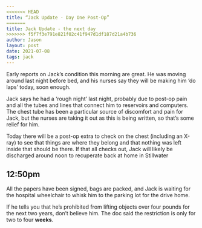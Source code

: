 ```yaml
---
<<<<<<< HEAD
title: “Jack Update - Day One Post-Op”
=======
title: Jack Update - the next day
>>>>>>> f5f7f3e791e821f02c41f947d1df187d21a4b736
author: Jason
layout: post
date: 2021-07-08
tags: jack
---
```


Early reports on Jack’s condition this morning are great.  He was moving around last night before bed, and his nurses say they will be making him ‘do laps’ today, soon enough.

Jack says he had a ‘rough night’ last night, probably due to post-op pain and all the tubes and lines that connect him to reservoirs and computers.  The chest tube has been a particular source of discomfort and pain for Jack, but the nurses are taking it out as this is being written, so that’s some relief for him.

Today there will be a post-op extra to check on the chest (including an X-ray) to see that things are where they belong and that nothing was left inside that should be there.  If that all checks out, Jack will likely be discharged around noon to recuperate back at home in Stillwater


## 12:50pm

All the papers have been signed, bags are packed, and Jack is waiting for the hospital wheelchair to whisk him to the parking lot for the drive home.

If he tells you that he’s prohibited from lifting objects over four pounds for the next two years, don’t believe him.  The doc said the restriction is only for two to four **weeks**.  



<!--
SYNTAX FOR IMAGES
* use services to create JPG and to create thumbnail that is 720px wide

[![ALT-TEXT](/assets/images/filename-thumbnail.jpg)](/assets/images/filename.jpg)
-->

<!--
SYNTAX FOR VIDEO
* convert MOV to mp4 using VLC

<video width="480" height="320" controls="controls">
  <source src="/assets/media/filename.m4v" type="video/mp4">
</video>
-->
